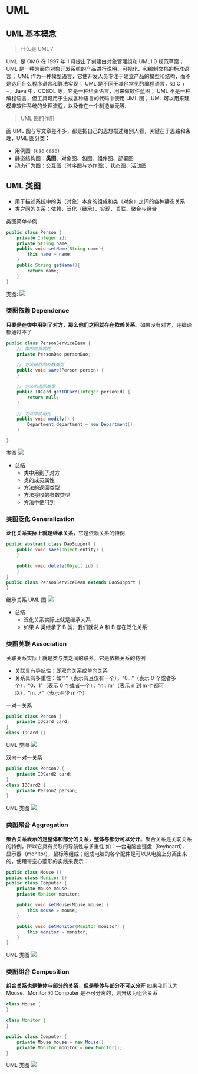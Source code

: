 # UML

## UML 基本概念

> 什么是 UML？

UML  是 OMG 在 1997 年 1 月提出了创建由对象管理组和 UML1.0 规范草案；
UML 是一种为面向对象开发系统的产品进行说明、可视化、和编制文档的标准语言；
UML 作为一种模型语言，它使开发人员专注于建立产品的模型和结构，而不是选用什么程序语言和算法实现；
UML 是不同于其他常见的编程语言，如 C + +，Java 中，COBOL 等，它是一种绘画语言，用来做软件蓝图；
UML 不是一种编程语言，但工具可用于生成各种语言的代码中使用 UML 图；
UML 可以用来建模非软件系统的处理流程，以及像在一个制造单元等.

> UML 图的作用

画 UML 图与写文章差不多，都是把自己的思想描述给别人看，关键在于思路和条理，UML 图分类：

- 用例图（use case）
- 静态结构图：**类图**、对象图、包图、组件图、部署图
- 动态行为图：交互图（时序图与协作图）、状态图、活动图

## UML 类图

- 用于描述系统中的类（对象）本身的组成和类（对象）之间的各种静态关系
- 类之间的关系：依赖、泛化（继承）、实现、关联、聚合与组合

类图简单举例

```java
public class Person {
    private Integer id;
    private String name;
    public void setName(String name){
        this.name = name;
    }
    public String getName(){
        return name;
    }
}
```

类图:
![](https://raw.githubusercontent.com/zfqit/images/main/img/202206101502531.png)

### 类图依赖 Dependence

**只要是在类中用到了对方，那么他们之间就存在依赖关系**。如果没有对方，连编译都通过不了

```java
public class PersonServiceBean {
    // 类的成员属性
    private PersonDao personDao;

    // 方法接收的参数类型
    public void save(Person person) {
    }

    // 方法的返回类型
    public IDCard getIDCard(Integer personid) {
        return null;
    }

    // 方法中使用到
    public void modify() {
        Department department = new Department();
    }

}
```

类图
![](https://raw.githubusercontent.com/zfqit/images/main/img/202206101517035.png)

- 总结
  - 类中用到了对方
  - 类的成员属性
  - 方法的返回类型
  - 方法接收的参数类型
  - 方法中使用到

### 类图泛化 Generalization

**泛化关系实际上就是继承关系**，它是依赖关系的特例

```java
public abstract class DaoSupport {
    public void save(Object entity) {
    }

    public void delete(Object id) {
    }
}
public class PersonServiceBean extends DaoSupport {
}
```

继承关系 UML 图
![](https://raw.githubusercontent.com/zfqit/images/main/img/202206101519079.png)

- 总结
  - 泛化关系实际上就是继承关系
  - 如果 A 类继承了 B 类，我们就说 A 和 B 存在泛化关系

### 类图关联 Association

关联关系实际上就是类与类之间的联系，它是依赖关系的特例

- 关联具有导航性：即双向关系或单向关系
- 关系具有多重性：如“1”（表示有且仅有一个），“0...”（表示 0 个或者多个），“0，1”（表示 0 个或者一个），“n...m”（表示 n 到 m 个都可以），“m...`*`”（表示至少 m 个）

一对一关系

```java
public class Person {
	private IDCard card;
}
class IDCard {}
```

UML 类图
![](https://raw.githubusercontent.com/zfqit/images/main/img/202206101546077.png)

双向一对一关系

```java
public class Person2 {
	private IDCard2 card;
}
class IDCard2 {
	private Person2 person;
}
```

UML 类图
![](https://raw.githubusercontent.com/zfqit/images/main/img/202206101545351.png)

### 类图聚合 Aggregation

**聚合关系表示的是整体和部分的关系，整体与部分可以分开**。聚合关系是关联关系的特例，所以它具有关联的导航性与多重性
如：一台电脑由键盘（keyboard）、显示器（monitor），鼠标等组成；组成电脑的各个配件是可以从电脑上分离出来的，使用带空心菱形的实线来表示：

```java
public class Mouse {}
public class Monitor {}
public class Computer {
    private Mouse mouse;
    private Monitor monitor;

    public void setMouse(Mouse mouse) {
        this.mouse = mouse;
    }

    public void setMonitor(Monitor monitor) {
        this.monitor = monitor;
    }
}
```

UML 类图
![](https://raw.githubusercontent.com/zfqit/images/main/img/202206101540759.png)

### 类图组合 Composition

**组合关系也是整体与部分的关系，但是整体与部分不可以分开**
如果我们认为 Mouse、Monitor 和 Computer 是不可分离的，则升级为组合关系

```java
class Mouse {
}

class Monitor {
}

public class Computer {
    private Mouse mouse = new Mouse();
    private Monitor monitor = new Monitor();
}
```

UML 类图
![](https://raw.githubusercontent.com/zfqit/images/main/img/202206101552215.png)
